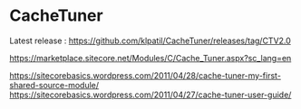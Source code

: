 # CacheTuner
Latest release : https://github.com/klpatil/CacheTuner/releases/tag/CTV2.0

https://marketplace.sitecore.net/Modules/C/Cache_Tuner.aspx?sc_lang=en

https://sitecorebasics.wordpress.com/2011/04/28/cache-tuner-my-first-shared-source-module/
https://sitecorebasics.wordpress.com/2011/04/27/cache-tuner-user-guide/
